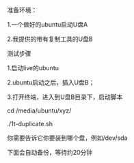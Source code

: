 

准备环境：

1.一个做好的ubuntu启动U盘A

2.我提供的带有复制工具的U盘B

测试步骤

1.启动live的ubuntu

2.ubuntu启动之后，插入U盘B；

3.打开终端，进入到U盘B目录下，启动脚本

cd /media/ubuntu/xyz/

./1t-duplicate.sh

你需要告诉它你要装到哪个盘，例如/dev/sda

下面会自动备份，等待约20分钟


